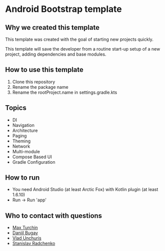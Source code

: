 # Android Bootstrap template

## Why we created this template

This template was created with the goal of starting new projects quickly.

This template will save the developer from a routine start-up setup of a new project, adding dependencies and base modules.

## How to use this template

1. Clone this repository
2. Rename the package name
3. Rename the rootProject.name in settings.gradle.kts

## Topics

* DI
* Navigation
* Architecture
* Paging
* Theming
* Network
* Multi-module
* Compose Based UI
* Gradle Configuration

## How to run

* You need Android Studio (at least Arctic Fox) with Kotlin plugin (at least 1.6.10)
* Run -> Run 'app'

## Who to contact with questions

* [Max Turchin](https://gitlab.com/maxim.turchin)
* [Daniil Bugay](https://gitlab.com/daniil.bugai)
* [Vlad Unchuris](https://gitlab.com/Unchuris)
* [Stanislav Radchenko](https://gitlab.com/stas.radchenko)

